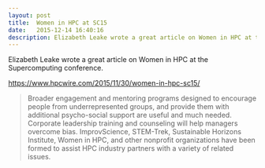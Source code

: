 ```yaml
---
layout: post
title:  Women in HPC at SC15
date:   2015-12-14 16:40:16
description: Elizabeth Leake wrote a great article on Women in HPC at the Supercomputing conference. 
---
```


Elizabeth Leake wrote a great article on Women in HPC at the Supercomputing conference.

https://www.hpcwire.com/2015/11/30/women-in-hpc-sc15/

<blockquote>
	Broader engagement and mentoring programs designed to encourage people from underrepresented groups, and provide them with additional psycho-social support are useful and much needed. Corporate leadership training and counseling will help managers overcome bias. ImprovScience, STEM-Trek, Sustainable Horizons Institute, Women in HPC, and other nonprofit organizations have been formed to assist HPC industry partners with a variety of related issues.
</blockquote>